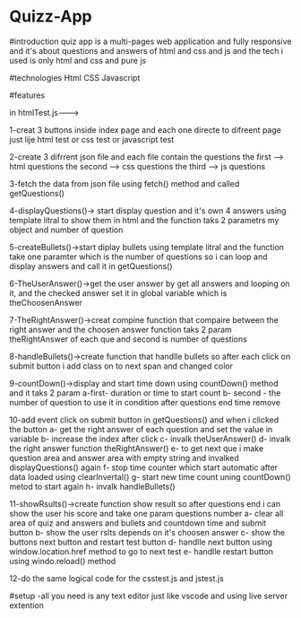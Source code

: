 # Quizz-App

#introduction
quiz app is a multi-pages web application and fully responsive and it's about questions and answers of html and css and js and the tech i used is only html and css and pure js

#technologies
Html
CSS
Javascript

#features

in htmlTest.js--->

1-creat 3 buttons inside index page and each one directe to difreent page just lije html test or css test or javascript test

2-create 3 difrrent json file and each file contain the questions 
the first --> html questions 
the second --> css questions 
the third --> js questions 

3-fetch the data from json file using fetch() method and called getQuestions()

4-displayQuestions()-> start display question and it's own 4 answers using template litral to show them in html and the function taks 2 parametrs my object and number of question

5-createBullets()->start diplay bullets using template litral and the function take one paramter which is the number of questions so i can loop and display answers and call it in getQuestions()

6-TheUserAnswer()->get the user answer by get all answers and looping on it, and the checked answer set it in 
global variable which is theChoosenAnswer

7-TheRightAnswer()->creat compine function that compaire between the right answer and the choosen answer function taks 2 param theRightAnswer of each que and second is number of questions

8-handleBullets()->create function that handlle bullets so after each click on submit button i add 
class on to next span and changed color

9-countDown()->display and start time down using countDown() method and it taks 2 param 
a-first- duration or time to start count
b- second - the number of question to use it in condition after questions end time remove

10-add event click on submit button in getQuestions() and when i clicked the button 
a- get the right answer of each question and set the value in variable 
b- increase the index after click
c- invalk theUserAnswer()
d- invalk the right answer function theRightAnswer() 
e- to get next que i make question area and answer area with empty string and invalked displayQuestions() again 
f- stop time counter which start automatic after data loaded using clearInvertal()
g- start new time count uning countDown() metod to start again
h- invalk handleBullets()

11-showRsults()->create function show result so after questions end i can show the user his score and take one param questions number
a- clear all area of quiz and answers and bullets and countdown time and submit button
b- show the user rslts depends on it's choosen answer
c- show the buttons next button and restart test button 
d- handlle next button using window.location.href method to go to next test 
e- handlle restart button using windo.reload() method 

12-do the same logical code for the csstest.js and jstest.js

#setup
-all you need is any text editor just like vscode and using live server extention
